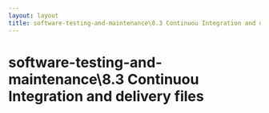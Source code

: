 ```yaml
---
layout: layout
title: software-testing-and-maintenance\8.3 Continuou Integration and delivery files
---
```


# software-testing-and-maintenance\8.3 Continuou Integration and delivery files

